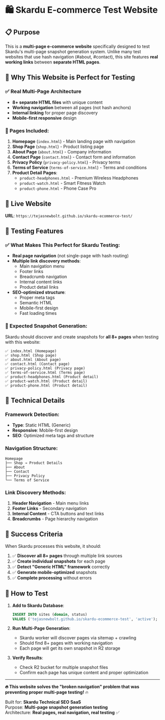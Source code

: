 # 🛍️ Skardu E-commerce Test Website

## 📋 **Purpose**

This is a **multi-page e-commerce website** specifically designed to test Skardu's multi-page snapshot generation system. Unlike many test websites that use hash navigation (#about, #contact), this site features **real working links** between **separate HTML pages**.

## 🎯 **Why This Website is Perfect for Testing**

### **✅ Real Multi-Page Architecture**
- **8+ separate HTML files** with unique content
- **Working navigation** between all pages (not hash anchors)
- **Internal linking** for proper page discovery
- **Mobile-first responsive** design

### **📄 Pages Included:**
1. **Homepage** (`index.html`) - Main landing page with navigation
2. **Shop Page** (`shop.html`) - Product listing page
3. **About Page** (`about.html`) - Company information
4. **Contact Page** (`contact.html`) - Contact form and information
5. **Privacy Policy** (`privacy-policy.html`) - Privacy terms
6. **Terms of Service** (`terms-of-service.html`) - Terms and conditions
7. **Product Detail Pages**:
   - `product-headphones.html` - Premium Wireless Headphones
   - `product-watch.html` - Smart Fitness Watch
   - `product-phone.html` - Phone Case Pro

## 🔗 **Live Website**

**URL**: `https://tejasnewbolt.github.io/skardu-ecommerce-test/`

## 🧪 **Testing Features**

### **✅ What Makes This Perfect for Skardu Testing:**
- **Real page navigation** (not single-page with hash routing)
- **Multiple link discovery methods**:
  - Main navigation menu
  - Footer links
  - Breadcrumb navigation
  - Internal content links
  - Product detail links
- **SEO-optimized structure**:
  - Proper meta tags
  - Semantic HTML
  - Mobile-first design
  - Fast loading times

### **🎯 Expected Snapshot Generation:**
Skardu should discover and create snapshots for **all 8+ pages** when testing with this website:

```
✅ index.html (Homepage)
✅ shop.html (Shop page)
✅ about.html (About page) 
✅ contact.html (Contact page)
✅ privacy-policy.html (Privacy page)
✅ terms-of-service.html (Terms page)
✅ product-headphones.html (Product detail)
✅ product-watch.html (Product detail)
✅ product-phone.html (Product detail)
```

## 🔧 **Technical Details**

### **Framework Detection:**
- **Type**: Static HTML (Generic)
- **Responsive**: Mobile-first design
- **SEO**: Optimized meta tags and structure

### **Navigation Structure:**
```
Homepage
├── Shop → Product Details
├── About
├── Contact
├── Privacy Policy
└── Terms of Service
```

### **Link Discovery Methods:**
1. **Header Navigation** - Main menu links
2. **Footer Links** - Secondary navigation
3. **Internal Content** - CTA buttons and text links
4. **Breadcrumbs** - Page hierarchy navigation

## 🎉 **Success Criteria**

When Skardu processes this website, it should:
1. ✅ **Discover all 8+ pages** through multiple link sources
2. ✅ **Create individual snapshots** for each page
3. ✅ **Detect "Generic HTML" framework** correctly
4. ✅ **Generate mobile-optimized** snapshots
5. ✅ **Complete processing** without errors

## 🚀 **How to Test**

1. **Add to Skardu Database**:
   ```sql
   INSERT INTO sites (domain, status) 
   VALUES ('tejasnewbolt.github.io/skardu-ecommerce-test', 'active');
   ```

2. **Run Multi-Page Generation**:
   - Skardu worker will discover pages via sitemap + crawling
   - Should find 8+ pages with working navigation
   - Each page will get its own snapshot in R2 storage

3. **Verify Results**:
   - Check R2 bucket for multiple snapshot files
   - Confirm each page has unique content and proper optimization

---

**🔥 This website solves the "broken navigation" problem that was preventing proper multi-page testing!** 🔥

Built for: **Skardu Technical SEO SaaS**  
Purpose: **Multi-page snapshot generation testing**  
Architecture: **Real pages, real navigation, real testing** ✅